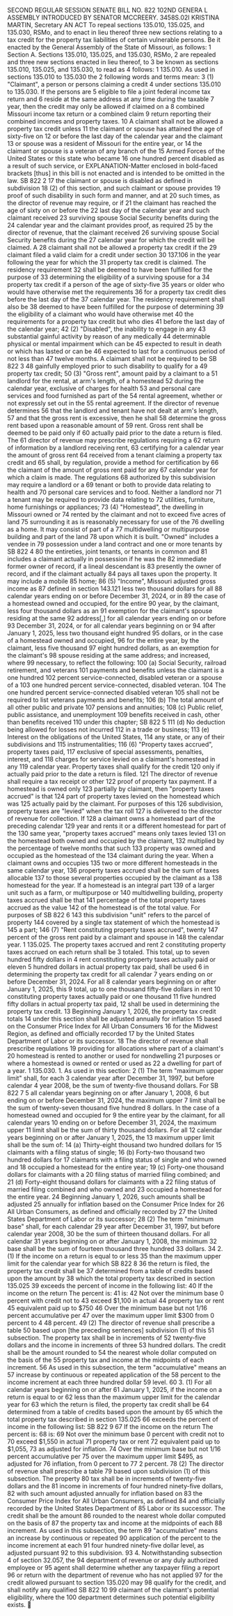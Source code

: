 SECOND REGULAR SESSION
SENATE BILL NO. 822
102ND GENERA L ASSEMBLY
INTRODUCED BY SENATOR MCCREERY.
3458S.02I KRISTINA MARTIN, Secretary
AN ACT
To repeal sections 135.010, 135.025, and 135.030, RSMo, and to enact in lieu thereof three new
sections relating to a tax credit for the property tax liabilities of certain vulnerable
persons.
Be it enacted by the General Assembly of the State of Missouri, as follows:
1 Section A. Sections 135.010, 135.025, and 135.030, RSMo,
2 are repealed and three new sections enacted in lieu thereof, to
3 be known as sections 135.010, 135.025, and 135.030, to read as
4 follows:
1 135.010. As used in sections 135.010 to 135.030 the
2 following words and terms mean:
3 (1) "Claimant", a person or persons claiming a credit
4 under sections 135.010 to 135.030. If the persons are
5 eligible to file a joint federal income tax return and
6 reside at the same address at any time during the taxable
7 year, then the credit may only be allowed if claimed on a
8 combined Missouri income tax return or a combined claim
9 return reporting their combined incomes and property taxes.
10 A claimant shall not be allowed a property tax credit unless
11 the claimant or spouse has attained the age of sixty-five on
12 or before the last day of the calendar year and the claimant
13 or spouse was a resident of Missouri for the entire year, or
14 the claimant or spouse is a veteran of any branch of the
15 Armed Forces of the United States or this state who became
16 one hundred percent disabled as a result of such service, or
EXPLANATION-Matter enclosed in bold-faced brackets [thus] in this bill is not enacted
and is intended to be omitted in the law.
SB 822 2
17 the claimant or spouse is disabled as defined in subdivision
18 (2) of this section, and such claimant or spouse provides
19 proof of such disability in such form and manner, and at
20 such times, as the director of revenue may require, or if
21 the claimant has reached the age of sixty on or before the
22 last day of the calendar year and such claimant received
23 surviving spouse Social Security benefits during the
24 calendar year and the claimant provides proof, as required
25 by the director of revenue, that the claimant received
26 surviving spouse Social Security benefits during the
27 calendar year for which the credit will be claimed. A
28 claimant shall not be allowed a property tax credit if the
29 claimant filed a valid claim for a credit under section
30 137.106 in the year following the year for which the
31 property tax credit is claimed. The residency requirement
32 shall be deemed to have been fulfilled for the purpose of
33 determining the eligibility of a surviving spouse for a
34 property tax credit if a person of the age of sixty-five
35 years or older who would have otherwise met the requirements
36 for a property tax credit dies before the last day of the
37 calendar year. The residency requirement shall also be
38 deemed to have been fulfilled for the purpose of determining
39 the eligibility of a claimant who would have otherwise met
40 the requirements for a property tax credit but who dies
41 before the last day of the calendar year;
42 (2) "Disabled", the inability to engage in any
43 substantial gainful activity by reason of any medically
44 determinable physical or mental impairment which can be
45 expected to result in death or which has lasted or can be
46 expected to last for a continuous period of not less than
47 twelve months. A claimant shall not be required to be
SB 822 3
48 gainfully employed prior to such disability to qualify for a
49 property tax credit;
50 (3) "Gross rent", amount paid by a claimant to a
51 landlord for the rental, at arm's length, of a homestead
52 during the calendar year, exclusive of charges for health
53 and personal care services and food furnished as part of the
54 rental agreement, whether or not expressly set out in the
55 rental agreement. If the director of revenue determines
56 that the landlord and tenant have not dealt at arm's length,
57 and that the gross rent is excessive, then he shall
58 determine the gross rent based upon a reasonable amount of
59 rent. Gross rent shall be deemed to be paid only if
60 actually paid prior to the date a return is filed. The
61 director of revenue may prescribe regulations requiring a
62 return of information by a landlord receiving rent,
63 certifying for a calendar year the amount of gross rent
64 received from a tenant claiming a property tax credit and
65 shall, by regulation, provide a method for certification by
66 the claimant of the amount of gross rent paid for any
67 calendar year for which a claim is made. The regulations
68 authorized by this subdivision may require a landlord or a
69 tenant or both to provide data relating to health and
70 personal care services and to food. Neither a landlord nor
71 a tenant may be required to provide data relating to
72 utilities, furniture, home furnishings or appliances;
73 (4) "Homestead", the dwelling in Missouri owned or
74 rented by the claimant and not to exceed five acres of land
75 surrounding it as is reasonably necessary for use of the
76 dwelling as a home. It may consist of part of a
77 multidwelling or multipurpose building and part of the land
78 upon which it is built. "Owned" includes a vendee in
79 possession under a land contract and one or more tenants by
SB 822 4
80 the entireties, joint tenants, or tenants in common and
81 includes a claimant actually in possession if he was the
82 immediate former owner of record, if a lineal descendant is
83 presently the owner of record, and if the claimant actually
84 pays all taxes upon the property. It may include a mobile
85 home;
86 (5) "Income", Missouri adjusted gross income as
87 defined in section 143.121 less two thousand dollars for all
88 calendar years ending on or before December 31, 2024, or in
89 the case of a homestead owned and occupied, for the entire
90 year, by the claimant, less four thousand dollars as an
91 exemption for the claimant's spouse residing at the same
92 address[,] for all calendar years ending on or before
93 December 31, 2024, or for all calendar years beginning on or
94 after January 1, 2025, less two thousand eight hundred
95 dollars, or in the case of a homestead owned and occupied,
96 for the entire year, by the claimant, less five thousand
97 eight hundred dollars, as an exemption for the claimant's
98 spouse residing at the same address; and increased, where
99 necessary, to reflect the following:
100 (a) Social Security, railroad retirement, and veterans
101 payments and benefits unless the claimant is a one hundred
102 percent service-connected, disabled veteran or a spouse of a
103 one hundred percent service-connected, disabled veteran.
104 The one hundred percent service-connected disabled veteran
105 shall not be required to list veterans payments and benefits;
106 (b) The total amount of all other public and private
107 pensions and annuities;
108 (c) Public relief, public assistance, and unemployment
109 benefits received in cash, other than benefits received
110 under this chapter;
SB 822 5
111 (d) No deduction being allowed for losses not incurred
112 in a trade or business;
113 (e) Interest on the obligations of the United States,
114 any state, or any of their subdivisions and
115 instrumentalities;
116 (6) "Property taxes accrued", property taxes paid,
117 exclusive of special assessments, penalties, interest, and
118 charges for service levied on a claimant's homestead in any
119 calendar year. Property taxes shall qualify for the credit
120 only if actually paid prior to the date a return is filed.
121 The director of revenue shall require a tax receipt or other
122 proof of property tax payment. If a homestead is owned only
123 partially by claimant, then "property taxes accrued" is that
124 part of property taxes levied on the homestead which was
125 actually paid by the claimant. For purposes of this
126 subdivision, property taxes are "levied" when the tax roll
127 is delivered to the director of revenue for collection. If
128 a claimant owns a homestead part of the preceding calendar
129 year and rents it or a different homestead for part of the
130 same year, "property taxes accrued" means only taxes levied
131 on the homestead both owned and occupied by the claimant,
132 multiplied by the percentage of twelve months that such
133 property was owned and occupied as the homestead of the
134 claimant during the year. When a claimant owns and occupies
135 two or more different homesteads in the same calendar year,
136 property taxes accrued shall be the sum of taxes allocable
137 to those several properties occupied by the claimant as a
138 homestead for the year. If a homestead is an integral part
139 of a larger unit such as a farm, or multipurpose or
140 multidwelling building, property taxes accrued shall be that
141 percentage of the total property taxes accrued as the value
142 of the homestead is of the total value. For purposes of
SB 822 6
143 this subdivision "unit" refers to the parcel of property
144 covered by a single tax statement of which the homestead is
145 a part;
146 (7) "Rent constituting property taxes accrued", twenty
147 percent of the gross rent paid by a claimant and spouse in
148 the calendar year.
1 135.025. The property taxes accrued and rent
2 constituting property taxes accrued on each return shall be
3 totaled. This total, up to seven hundred fifty dollars in
4 rent constituting property taxes actually paid or eleven
5 hundred dollars in actual property tax paid, shall be used
6 in determining the property tax credit for all calendar
7 years ending on or before December 31, 2024. For all
8 calendar years beginning on or after January 1, 2025, this
9 total, up to one thousand fifty-five dollars in rent
10 constituting property taxes actually paid or one thousand
11 five hundred fifty dollars in actual property tax paid,
12 shall be used in determining the property tax credit.
13 Beginning January 1, 2026, the property tax credit totals
14 under this section shall be adjusted annually for inflation
15 based on the Consumer Price Index for All Urban Consumers
16 for the Midwest Region, as defined and officially recorded
17 by the United States Department of Labor or its successor.
18 The director of revenue shall prescribe regulations
19 providing for allocations where part of a claimant's
20 homestead is rented to another or used for nondwelling
21 purposes or where a homestead is owned or rented or used as
22 a dwelling for part of a year.
1 135.030. 1. As used in this section:
2 (1) The term "maximum upper limit" shall, for each
3 calendar year after December 31, 1997, but before calendar
4 year 2008, be the sum of twenty-five thousand dollars. For
SB 822 7
5 all calendar years beginning on or after January 1, 2008,
6 but ending on or before December 31, 2024, the maximum upper
7 limit shall be the sum of twenty-seven thousand five hundred
8 dollars. In the case of a homestead owned and occupied for
9 the entire year by the claimant, for all calendar years
10 ending on or before December 31, 2024, the maximum upper
11 limit shall be the sum of thirty thousand dollars. For all
12 calendar years beginning on or after January 1, 2025, the
13 maximum upper limit shall be the sum of:
14 (a) Thirty-eight thousand two hundred dollars for
15 claimants with a filing status of single;
16 (b) Forty-two thousand two hundred dollars for
17 claimants with a filing status of single and who owned and
18 occupied a homestead for the entire year;
19 (c) Forty-one thousand dollars for claimants with a
20 filing status of married filing combined; and
21 (d) Forty-eight thousand dollars for claimants with a
22 filing status of married filing combined and who owned and
23 occupied a homestead for the entire year.
24 Beginning January 1, 2026, such amounts shall be adjusted
25 annually for inflation based on the Consumer Price Index for
26 All Urban Consumers, as defined and officially recorded by
27 the United States Department of Labor or its successor;
28 (2) The term "minimum base" shall, for each calendar
29 year after December 31, 1997, but before calendar year 2008,
30 be the sum of thirteen thousand dollars. For all calendar
31 years beginning on or after January 1, 2008, the minimum
32 base shall be the sum of fourteen thousand three hundred
33 dollars.
34 2. (1) If the income on a return is equal to or less
35 than the maximum upper limit for the calendar year for which
SB 822 8
36 the return is filed, the property tax credit shall be
37 determined from a table of credits based upon the amount by
38 which the total property tax described in section 135.025
39 exceeds the percent of income in the following list:
40 If the income on the return The percent is:
41 is:
42 Not over the minimum base 0 percent with credit not to
43 exceed $1,100 in actual
44 property tax or rent
45 equivalent paid up to $750
46 Over the minimum base but not 1/16 percent accumulative per
47 over the maximum upper limit $300 from 0 percent to 4
48 percent.
49 (2) The director of revenue shall prescribe a table
50 based upon [the preceding sentences] subdivision (1) of this
51 subsection. The property tax shall be in increments of
52 twenty-five dollars and the income in increments of three
53 hundred dollars. The credit shall be the amount rounded to
54 the nearest whole dollar computed on the basis of the
55 property tax and income at the midpoints of each increment.
56 As used in this subsection, the term "accumulative" means an
57 increase by continuous or repeated application of the
58 percent to the income increment at each three hundred dollar
59 level.
60 3. (1) For all calendar years beginning on or after
61 January 1, 2025, if the income on a return is equal to or
62 less than the maximum upper limit for the calendar year for
63 which the return is filed, the property tax credit shall be
64 determined from a table of credits based upon the amount by
65 which the total property tax described in section 135.025
66 exceeds the percent of income in the following list:
SB 822 9
67 If the income on the return The percent is:
68 is:
69 Not over the minimum base 0 percent with credit not to
70 exceed $1,550 in actual
71 property tax or rent
72 equivalent paid up to $1,055,
73 as adjusted for inflation.
74 Over the minimum base but not 1/16 percent accumulative per
75 over the maximum upper limit $495, as adjusted for
76 inflation, from 0 percent to
77 2 percent.
78 (2) The director of revenue shall prescribe a table
79 based upon subdivision (1) of this subsection. The property
80 tax shall be in increments of twenty-five dollars and the
81 income in increments of four hundred ninety-five dollars,
82 with such amount adjusted annually for inflation based on
83 the Consumer Price Index for All Urban Consumers, as defined
84 and officially recorded by the United States Department of
85 Labor or its successor. The credit shall be the amount
86 rounded to the nearest whole dollar computed on the basis of
87 the property tax and income at the midpoints of each
88 increment. As used in this subsection, the term
89 "accumulative" means an increase by continuous or repeated
90 application of the percent to the income increment at each
91 four hundred ninety-five dollar level, as adjusted pursuant
92 to this subdivision.
93 4. Notwithstanding subsection 4 of section 32.057, the
94 department of revenue or any duly authorized employee or
95 agent shall determine whether any taxpayer filing a report
96 or return with the department of revenue who has not applied
97 for the credit allowed pursuant to section 135.020 may
98 qualify for the credit, and shall notify any qualified
SB 822 10
99 claimant of the claimant's potential eligibility, where the
100 department determines such potential eligibility exists.
